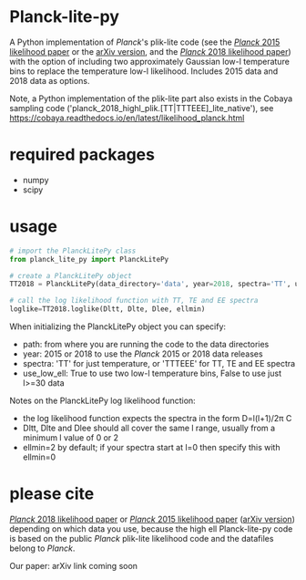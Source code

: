 # Planck-lite-py

A Python implementation of *Planck*'s plik-lite code (see the [*Planck* 2015 likelihood paper](https://www.aanda.org/articles/aa/abs/2016/10/aa26926-15/aa26926-15.html) or the [arXiv version](https://arxiv.org/abs/1507.02704), and the [*Planck* 2018 likelihood paper](https://arxiv.org/abs/1907.12875)) with the option of including two approximately Gaussian low-l temperature bins to replace the temperature low-l likelihood. Includes 2015 data and 2018 data as options. 

Note, a Python implementation of the plik-lite part also exists in the Cobaya sampling code ('planck_2018_highl_plik.[TT|TTTEEE]_lite_native'), see https://cobaya.readthedocs.io/en/latest/likelihood_planck.html

# required packages
* numpy
* scipy 

# usage

```python
# import the PlanckLitePy class
from planck_lite_py import PlanckLitePy

# create a PlanckLitePy object
TT2018 = PlanckLitePy(data_directory='data', year=2018, spectra='TT', use_low_ell_bins=False)

# call the log likelihood function with TT, TE and EE spectra
loglike=TT2018.loglike(Dltt, Dlte, Dlee, ellmin) 
```

When initializing the PlanckLitePy object you can specify:
* path: from where you are running the code to the data directories
* year: 2015 or 2018 to use the *Planck* 2015 or 2018 data releases
* spectra: 'TT' for just temperature, or 'TTTEEE' for TT, TE and EE spectra
* use_low_ell: True to use two low-l temperature bins, False to use just l>=30 data

Notes on the PlanckLitePy log likelihood function:
* the log likelihood function expects the spectra in the form D=l(l+1)/2&pi; C 
* Dltt, Dlte and Dlee should all cover the same l range, usually from a minimum l value of 0 or 2
* ellmin=2 by default; if your spectra start at l=0 then specify this with ellmin=0

# please cite

[*Planck* 2018 likelihood paper](https://arxiv.org/abs/1907.12875) or [*Planck* 2015 likelihood paper](https://www.aanda.org/articles/aa/abs/2016/10/aa26926-15/aa26926-15.html) ([arXiv version](https://arxiv.org/abs/1507.02704)) depending on which data you use, because the high ell Planck-lite-py code is based on the public *Planck* plik-lite likelihood code and the datafiles belong to *Planck*.

Our paper: arXiv link coming soon



